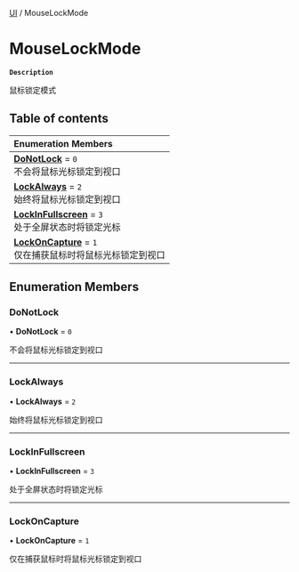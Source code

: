 [UI](../modules/UI.UI.md) / MouseLockMode

# MouseLockMode <Badge type="tip" text="Enumeration" /> 

**`Description`**

鼠标锁定模式

## Table of contents

| Enumeration Members |
| :-----|
| **[DoNotLock](UI.MouseLockMode.md#donotlock)** = ``0`` <br> 不会将鼠标光标锁定到视口|
| **[LockAlways](UI.MouseLockMode.md#lockalways)** = ``2`` <br> 始终将鼠标光标锁定到视口|
| **[LockInFullscreen](UI.MouseLockMode.md#lockinfullscreen)** = ``3`` <br> 处于全屏状态时将锁定光标|
| **[LockOnCapture](UI.MouseLockMode.md#lockoncapture)** = ``1`` <br> 仅在捕获鼠标时将鼠标光标锁定到视口|

## Enumeration Members

### DoNotLock  

• **DoNotLock** = ``0``

不会将鼠标光标锁定到视口

___

### LockAlways  

• **LockAlways** = ``2``

始终将鼠标光标锁定到视口

___

### LockInFullscreen  

• **LockInFullscreen** = ``3``

处于全屏状态时将锁定光标

___

### LockOnCapture  

• **LockOnCapture** = ``1``

仅在捕获鼠标时将鼠标光标锁定到视口
